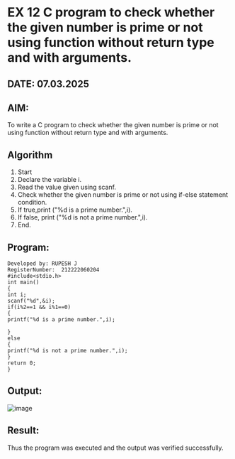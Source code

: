 
# EX 12 C program to check whether the given number is prime or not using function without return type and with arguments.
## DATE: 07.03.2025
## AIM:
To write a C program to check whether the given number is prime or not using function without return type and with arguments.

## Algorithm
1. Start 
2. Declare the variable i. 
3. Read the value given using scanf. 
4. Check whether the given number is prime or not using if-else statement condition. 
5. If true,print ("%d is a prime number.",i). 
6. If false, print ("%d is not a prime number.",i). 
7. End.
   
## Program:
```
Developed by: RUPESH J
RegisterNumber:  212222060204
#include<stdio.h> 
int main() 
{ 
int i; 
scanf("%d",&i); 
if(i%2==1 && i%1==0) 
{ 
printf("%d is a prime number.",i); 
 
} 
else 
{ 
printf("%d is not a prime number.",i); 
} 
return 0; 
} 
```

## Output:
![image](https://github.com/user-attachments/assets/8a30ffee-099f-4226-a72f-3d4ebe61c38b)



## Result:
Thus the program was executed and the output was verified successfully.
